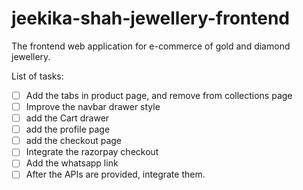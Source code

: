 # jeekika-shah-jewellery-frontend
The frontend web application for e-commerce of gold and diamond jewellery.


List of tasks:

- [ ] Add the tabs in product page, and remove from collections page
- [ ] Improve the navbar drawer style
- [ ] add the Cart drawer
- [ ] add the profile page
- [ ] add the checkout page
- [ ] Integrate the razorpay checkout
- [ ] Add the whatsapp link
- [ ] After the APIs are provided, integrate them.
